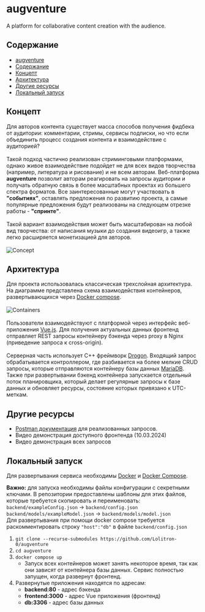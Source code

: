 # augventure
A platform for collaborative content creation with the audience.

## Содержание
- [augventure](#augventure)
- [Содержание](#содержание)
- [Концепт](#концепт)
- [Архитектура](#архитектура)
- [Другие ресурсы](#другие-ресурсы)
- [Локальный запуск](#локальный-запуск)


## Концепт
Для авторов контента существует масса способов получения фидбека от аудитории: комментарии, стримы, сервисы подписки, но что если объединить процесс создания контента и взаимодействие с аудиторией? \
\
Такой подход частично реализован стриминговыми платформами, однако живое взаимодействие подойдет не для всех видов творчества (например, литература и рисование) и не всем авторам. 
Веб-платформа **augventure** позволит авторам реагировать на запросы аудитории и получать обратную связь в более масштабных проектах из большего спектра форматов. Все заинтересованные могут участвовать в **"событиях"**,
оставлять предложения по развитию проекта, а самые популярные предложения будут реализованы на следующем отрезке работы - **"спринте"**. \
\
Такой вариант взаимодействия может быть масштабирован на любой вид творчества: от написания музыки до создания видеоигр, а также легко расширяется монетизацией для авторов. 
\
\
![Concept](https://github.com/Lolitron-0/augventure/assets/67783125/c2be787d-64ba-442b-b803-0b396988aa53)

## Архитектура
Для проекта использовалась классическая трехслойная архитектура. На диаграмме представлена схема взаимодействия контейнеров, развертывающихся через [Docker compose](https://docs.docker.com/compose/). \
\
![Containers](https://github.com/Lolitron-0/augventure/assets/67783125/e757c2d4-98cf-43c5-b131-633b3680015d) \
\
Пользователи взаимодействуют с платформой через интерфейс веб-приложения [Vue.js](https://vuejs.org). Для получения актуальных данных фронтенд отправляет REST запросы контейнеру бэкенда через proxy в Nginx (приведение запроса к cross-origin). \
\
Серверная часть использует C++ фреймворк [Drogon](https://drogon.org). Входящий запрос обрабатывается контроллером, где разбивается на более мелкие CRUD запросы, которые отправляются контейнеру базы данных [MariaDB](https://mariadb.org).
Также при развертывании бэкенд контейнера запускается отдельный поток планировщика, который делает регулярные запросы к базе данных и обновляет ресурсы, состояние которых привязано к UTC-меткам.  

## Другие ресурсы
- [Postman документация](https://documenter.getpostman.com/view/31966860/2s9YsMABU5) для реализованных запросов.
- Видео демонстрация доступного фронтенда (10.03.2024)
- Видео демонстрация всех запросов

## Локальный запуск
Для развертывания сервиса необходимы [Docker](https://docs.docker.com/engine/install/) и [Docker Compose](https://docs.docker.com/compose/).

**Важно:** для запуска необходимы файлы конфигурации с секретными ключами. В репозитории предоставлены шаблоны для этих файлов, которые требуется скопировать и переименовать: \
`backend/exampleConfig.json` -> `backend/config.json` \
`backend/models/exampleModel.json` -> `backend/models/model.json` \
Для развертывания при помощи docker compose требуется раскомментировать строку `"host":"db"` в файле `backend/config.json` 
  1. `git clone --recurse-submodules https://github.com/Lolitron-0/augventure`
  2. `cd augventure`
  3. `docker compose up`
     * Запуск всех контейнеров может занять некоторое время, так как они зависят от контейнера базы данных. Сервис полностью запущен, когда развернут фронтенд.
  5. Развернутые приложения находятся по адресам:
     * **backend:80** - адрес бэкенда
     * **frontend:3000** - адрес Vue приложения (фронтенд)
     * **db:3306** - адрес базы данных

